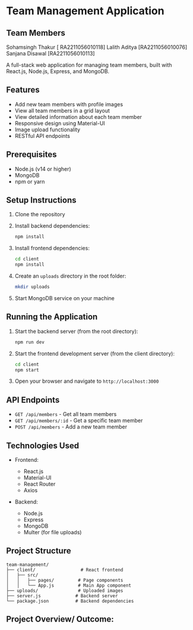 # Team Management Application

## Team Members
Sohamsingh Thakur [ RA2211056010118]
Lalith Aditya [RA2211056010076]
Sanjana Disawal [RA2211056010113]

A full-stack web application for managing team members, built with React.js, Node.js, Express, and MongoDB.

## Features

- Add new team members with profile images
- View all team members in a grid layout
- View detailed information about each team member
- Responsive design using Material-UI
- Image upload functionality
- RESTful API endpoints

## Prerequisites

- Node.js (v14 or higher)
- MongoDB
- npm or yarn

## Setup Instructions

1. Clone the repository
2. Install backend dependencies:
   ```bash
   npm install
   ```

3. Install frontend dependencies:
   ```bash
   cd client
   npm install
   ```

4. Create an `uploads` directory in the root folder:
   ```bash
   mkdir uploads
   ```

5. Start MongoDB service on your machine

## Running the Application

1. Start the backend server (from the root directory):
   ```bash
   npm run dev
   ```

2. Start the frontend development server (from the client directory):
   ```bash
   cd client
   npm start
   ```

3. Open your browser and navigate to `http://localhost:3000`

## API Endpoints

- `GET /api/members` - Get all team members
- `GET /api/members/:id` - Get a specific team member
- `POST /api/members` - Add a new team member

## Technologies Used

- Frontend:
  - React.js
  - Material-UI
  - React Router
  - Axios

- Backend:
  - Node.js
  - Express
  - MongoDB
  - Multer (for file uploads)

## Project Structure

```
team-management/
├── client/                 # React frontend
│   ├── src/
│   │   ├── pages/         # Page components
│   │   └── App.js         # Main App component
├── uploads/               # Uploaded images
├── server.js             # Backend server
└── package.json          # Backend dependencies
``` 

## Project Overview/ Outcome:
